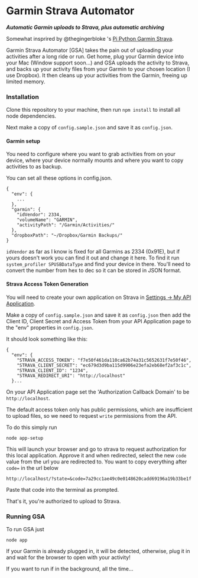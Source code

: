 Garmin Strava Automator
=======================

***Automatic Garmin uploads to Strava, plus automatic archiving***

Somewhat insprired by @thegingerbloke 's [Pi Python Garmin Strava](https://github.com/thegingerbloke/pi-python-garmin-strava).

Garmin Strava Automator [GSA] takes the pain out of uploading your activities
after a long ride or run. Get home, plug your Garmin device into your Mac (Window support soon...) and GSA uploads the activity to Strava, and
backs up your activity files from your Garmin to your chosen location (I
  use Dropbox). It then cleans up your activities from the Garmin, freeing up
  limited memory.

### Installation
Clone this repository to your machine, then run `npm install` to install all
node dependencies.

Next make a copy of `config.sample.json` and save it as `config.json`.

#### Garmin setup
You need to configure where you want to grab activities from on your device,
where your device normally mounts and where you want to copy activities to as
backup.

You can set all these options in config.json.

```
{
  "env": {
    ...
  },
  "garmin": {
    "idVendor": 2334,
    "volumeName": "GARMIN",
    "activityPath": "/Garmin/Activities/"
  },
  "dropboxPath": "~/Dropbox/Garmin Backups/"
}
```

`idVendor` as far as I know is fixed for all Garmins as 2334 (0x91E), but if
yours doesn't work you can find it out and change it here. To find it run
`system_profiler SPUSBDataType` and find your device in there. You'll need to
convert the number from hex to dec so it can be stored in JSON format.

#### Strava Access Token Generation
You will need to create your own application on Strava in
[Settings -> My API Application](https://www.strava.com/settings/api).

Make a copy of `config.sample.json` and save it as `config.json` then add the
Client ID, Client Secret and Access Token from your API Application page to the
"env" properties in `config.json`.

It should look something like this:
```
{
  "env": {
  	"STRAVA_ACCESS_TOKEN": "f7e50f461da110ca62b74a31c5652631f7e50f46",
  	"STRAVA_CLIENT_SECRET": "ec679d3d9ba115d9906e23efa2eb68ef2af3c1c",
  	"STRAVA_CLIENT_ID": "1234",
  	"STRAVA_REDIRECT_URI": "http://localhost"
  }...
```

On your API Application page set the 'Authorization Callback Domain' to be
`http://localhost`.

The default access token only has public permissions, which are insufficient to
upload files, so we need to request `write` permissions from the API.

To do this simply run

```
node app-setup
```

This will launch your browser and go to strava to request authorization for
this local application. Approve it and when redirected, select the new `code`
value from the url you are redirected to. You want to copy everything after
`code=` in the url below

```
http://localhost/?state=&code=7a29cc1ae49c0e0148620cadd69196a19b33be1f
```
Paste that code into the terminal as prompted.

That's it, you're authorized to upload to Strava.

### Running GSA
To run GSA just
```
node app
```
If your Garmin is already plugged in, it will be detected, otherwise, plug it in
and wait for the browser to open with your activity!

If you want to run if in the background, all the time...
